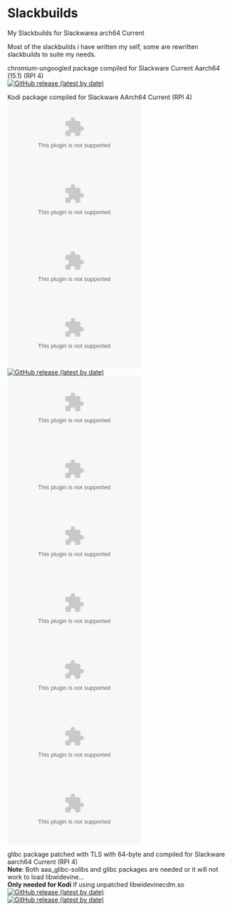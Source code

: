 # Slackbuilds
My Slackbuilds for Slackwarea arch64 Current

Most of the slackbuilds i have written my self, some are rewritten slackbuilds to suite my needs.

chromium-ungoogled package compiled for Slackware Current Aarch64 (15.1) (RPI 4)<br />
[![GitHub release (latest by date)](https://img.shields.io/github/downloads/mostman/Slackbuilds/137.0.7151.55/chromium-ungoogled-137.0.7151.55-aarch64-1SLse.txz?style=plastic)](https://github.com/mostman/Slackbuilds/releases/tag/137.0.7151.55/)  

Kodi package compiled for Slackware AArch64 Current (RPI 4)  
[![GitHub release (latest by date)](https://img.shields.io/github/downloads/mostman/Slackbuilds/21.2/kodi-21.2-aarch64-1_SLse.tgz?style=plastic)](https://github.com/mostman/Slackbuilds/releases/tag/21.2/)  
[![GitHub release (latest by date)](https://img.shields.io/github/downloads/mostman/Slackbuilds/21.2/kodi-addons-21.2-aarch64-1_SLse.tgz?style=plastic)](https://github.com/mostman/Slackbuilds/releases/tag/21.2/)   
[![GitHub release (latest by date)](https://img.shields.io/github/downloads/mostman/Slackbuilds/21.2/jdk-8u451-aarch64-1_SBo.tgz?style=plastic)](https://github.com/mostman/Slackbuilds/releases/tag/21.2/)    
[![GitHub release (latest by date)](https://img.shields.io/github/downloads/mostman/Slackbuilds/21.2/libcec-7.0.0-aarch64-1_SLse.tgz?style=plastic)](https://github.com/mostman/Slackbuilds/releases/tag/21.2/)   
[![GitHub release (latest by date)](https://img.shields.io/github/downloads/mostman/Slackbuilds/21.2/libmicrohttpd-1.0.1-aarch64-1alien.txz?style=plastic)](https://github.com/mostman/Slackbuilds/releases/tag/21.2/)  
[![GitHub release (latest by date)](https://img.shields.io/github/downloads/mostman/Slackbuilds/21.2/libnfs-6.0.2-aarch64-1_SLse.tgz?style=plastic)](https://github.com/mostman/Slackbuilds/releases/tag/21.2/)   
[![GitHub release (latest by date)](https://img.shields.io/github/downloads/mostman/Slackbuilds/21.2/libudfread-1.1.2-aarch64-1_SBo.tgz?style=plastic)](https://github.com/mostman/Slackbuilds/releases/tag/21.2/)   
[![GitHub release (latest by date)](https://img.shields.io/github/downloads/mostman/Slackbuilds/21.2/platform-2.1.0-aarch64-1_SLse.tgz?style=plastic)](https://github.com/mostman/Slackbuilds/releases/tag/21.2/)   
[![GitHub release (latest by date)](https://img.shields.io/github/downloads/mostman/Slackbuilds/21.2/pycryptodomex-3.22.0-aarch64-1_SLse.tgz?style=plastic)](https://github.com/mostman/Slackbuilds/releases/tag/21.2/)   
[![GitHub release (latest by date)](https://img.shields.io/github/downloads/mostman/Slackbuilds/21.2/rapidjson-1.1.0-aarch64-1alien.tgz?style=plastic)](https://github.com/mostman/Slackbuilds/releases/tag/21.2/)   
[![GitHub release (latest by date)](https://img.shields.io/github/downloads/mostman/Slackbuilds/21.2/tinyxml-2.6.2-aarch64-2_SLse.tgz?style=plastic)](https://github.com/mostman/Slackbuilds/releases/tag/21.2/)   
[![GitHub release (latest by date)](https://img.shields.io/github/downloads/mostman/Slackbuilds/21.2/tinyxml2-11.0.0-aarch64-1_SBo.tgz?style=plastic)](https://github.com/mostman/Slackbuilds/releases/tag/21.2/)   

glibc package patched with TLS with 64-byte and compiled for Slackware aarch64 Current (RPI 4)  
**Note**: Both aaa_glibc-solibs and glibc packages are needed or it will not work to load libwidevine...  
**Only needed for Kodi** If using unpatched libwidevinecdm.so  
[![GitHub release (latest by date)](https://img.shields.io/github/downloads/mostman/Slackbuilds/glibc-2.41/aaa_glibc-solibs-2.41-aarch64-1p1.txz?style=plastic)](https://github.com/mostman/Slackbuilds/releases/tag/glibc-2.41)  
[![GitHub release (latest by date)](https://img.shields.io/github/downloads/mostman/Slackbuilds/glibc-2.41/glibc-2.41-aarch64-1p1.txz?style=plastic)](https://github.com/mostman/Slackbuilds/releases/tag/glibc-2.41)  

